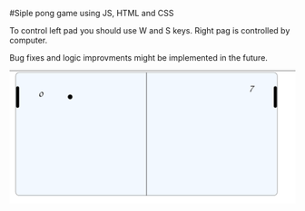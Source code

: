 #Siple pong game using JS, HTML and CSS

To control left pad you should use W and S keys. Right pag is controlled by computer.

Bug fixes and logic improvments might be implemented in the future.

![Game](pong.png)